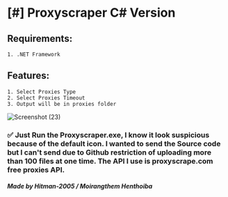 # [#] Proxyscraper C# Version
## Requirements:
    1. .NET Framework
## Features:
    1. Select Proxies Type
    2. Select Proxies Timeout
    3. Output will be in proxies folder
    
![Screenshot (23)](https://user-images.githubusercontent.com/111609721/206929646-3172d5b9-0a78-47a1-ba90-304f649f310d.png)
### ✅  Just Run the Proxyscraper.exe, I know it look suspicious because of the default icon. I wanted to send the Source code but I can't send due to Github restriction of uploading more than 100 files at one time. The API I use is proxyscrape.com free proxies API.

##### Made by Hitman-2005 / Moirangthem Henthoiba

